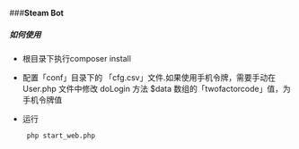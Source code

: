 ###**Steam Bot**

##### **如何使用**

  - 根目录下执行composer install
  - 配置「conf」目录下的 「cfg.csv」文件.如果使用手机令牌，需要手动在 User.php 文件中修改 doLogin 方法 $data 数组的「twofactorcode」值，为手机令牌值
  - 运行

       ```
        php start_web.php
       ```
